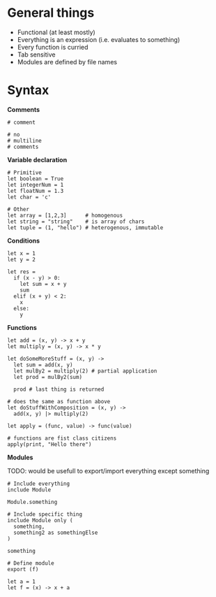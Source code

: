 # General things
* Functional (at least mostly)
* Everything is an expression (i.e. evaluates to something)
* Every function is curried
* Tab sensitive
* Modules are defined by file names

# Syntax

**Comments**
```
# comment

# no
# multiline
# comments
```

**Variable declaration**

```
# Primitive
let boolean = True
let integerNum = 1
let floatNum = 1.3
let char = 'c'

# Other
let array = [1,2,3]      # homogenous
let string = "string"    # is array of chars
let tuple = (1, "hello") # heterogenous, immutable
```

**Conditions**
```
let x = 1
let y = 2

let res =
  if (x - y) > 0:
    let sum = x + y
    sum
  elif (x + y) < 2:
    x 
  else:
    y
```

**Functions**
```
let add = (x, y) -> x + y
let multiply = (x, y) -> x * y

let doSomeMoreStuff = (x, y) ->
  let sum = add(x, y)
  let mulBy2 = multiply(2) # partial application
  let prod = mulBy2(sum)

  prod # last thing is returned

# does the same as function above
let doStuffWithComposition = (x, y) ->
  add(x, y) |> multiply(2)

let apply = (func, value) -> func(value)

# functions are fist class citizens
apply(print, "Hello there")
```

**Modules**

TODO: would be usefull to export/import everything except something

```
# Include everything
include Module

Module.something

# Include specific thing
include Module only (
  something,
  something2 as somethingElse
)

something

# Define module
export (f)

let a = 1
let f = (x) -> x + a
```
